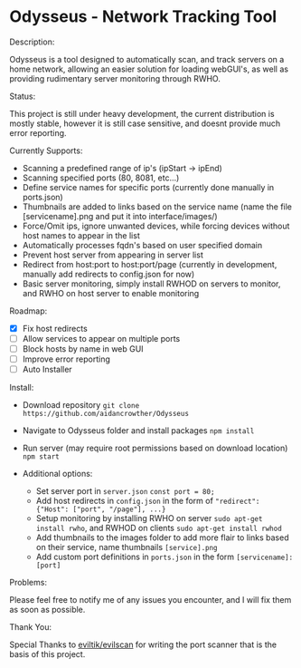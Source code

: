# Odysseus - Network Tracking Tool

Description:

  Odysseus is a tool designed to automatically scan, and track servers on a home network, allowing an easier solution for loading webGUI's, as well as providing rudimentary server monitoring through RWHO.
  
Status:
  
   This project is still under heavy development, the current distribution is mostly stable, however it is still case sensitive, and      doesnt provide much error reporting. 
   
   Currently Supports:
   
   - Scanning a predefined range of ip's (ipStart -> ipEnd)
   - Scanning specified ports (80, 8081, etc...)
   - Define service names for specific ports (currently done manually in ports.json)
   - Thumbnails are added to links based on the service name (name the file [servicename].png and put it into interface/images/)
   - Force/Omit ips, ignore unwanted devices, while forcing devices without host names to appear in the list
   - Automatically processes fqdn's based on user specified domain
   - Prevent host server from appearing in server list
   - Redirect from host:port to host:port/page (currently in development, manually add redirects to config.json for now)
   - Basic server monitoring, simply install RWHOD on servers to monitor, and RWHO on host server to enable monitoring
   
Roadmap:

   - [x] Fix host redirects
   - [ ] Allow services to appear on multiple ports
   - [ ] Block hosts by name in web GUI
   - [ ] Improve error reporting
   - [ ] Auto Installer
   
Install:

   - Download repository
     `git clone https://github.com/aidancrowther/Odysseus`
     
   - Navigate to Odysseus folder and install packages
     `npm install`
     
   - Run server (may require root permissions based on download location)
     `npm start`
     
   - Additional options:
   
      - Set server port in `server.json` `const port = 80;`
      - Add host redirects in `config.json` in the form of `"redirect": {"Host": ["port", "/page"], ...}`
      - Setup monitoring by installing RWHO on server `sudo apt-get install rwho`, and RWHOD on clients `sudo apt-get install rwhod`
      - Add thumbnails to the images folder to add more flair to links based on their service, name thumbnails `[service].png`
      - Add custom port definitions in `ports.json` in the form `[servicename]: [port]`
      
Problems:

   Please feel free to notify me of any issues you encounter, and I will fix them as soon as possible.
   
Thank You:

   Special Thanks to [eviltik/evilscan](https://github.com/eviltik/evilscan) for writing the port scanner that is the basis of this project.
    
